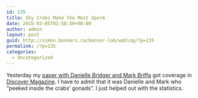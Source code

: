 ```yaml
---
id: 135
title: Shy Crabs Make the Most Sperm
date: 2015-03-05T02:58:59+00:00
author: admin
layout: post
guid: http://simon.bonners.ca/bonner-lab/wpblog/?p=135
permalink: /?p=135
categories:
  - Uncategorized
---
```

Yesterday my [paper with Danielle Bridger and Mark Briffa](http://www.ncbi.nlm.nih.gov/pubmed/25673676) got coverage in [Discover Magazine](http://blogs.discovermagazine.com/inkfish/2015/03/03/shy-crabs-make-the-most-sperm/#.VPfFlMt0Qgn "Shy Crabs Make the Most Sperm"). I have to admit that it was Danielle and Mark who &#8220;peeked inside the crabs’ gonads&#8221;. I just helped out with the statistics.